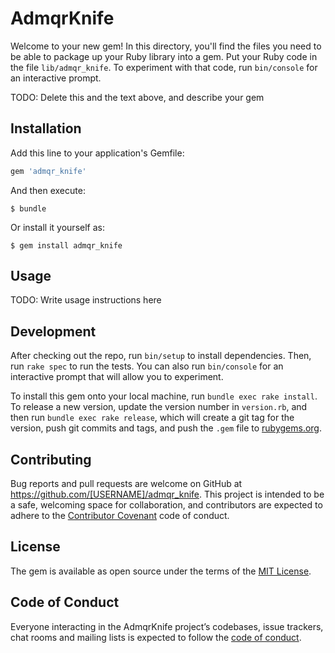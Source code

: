# AdmqrKnife

Welcome to your new gem! In this directory, you'll find the files you need to be able to package up your Ruby library into a gem. Put your Ruby code in the file `lib/admqr_knife`. To experiment with that code, run `bin/console` for an interactive prompt.

TODO: Delete this and the text above, and describe your gem

## Installation

Add this line to your application's Gemfile:

```ruby
gem 'admqr_knife'
```

And then execute:

    $ bundle

Or install it yourself as:

    $ gem install admqr_knife

## Usage

TODO: Write usage instructions here

## Development

After checking out the repo, run `bin/setup` to install dependencies. Then, run `rake spec` to run the tests. You can also run `bin/console` for an interactive prompt that will allow you to experiment.

To install this gem onto your local machine, run `bundle exec rake install`. To release a new version, update the version number in `version.rb`, and then run `bundle exec rake release`, which will create a git tag for the version, push git commits and tags, and push the `.gem` file to [rubygems.org](https://rubygems.org).

## Contributing

Bug reports and pull requests are welcome on GitHub at https://github.com/[USERNAME]/admqr_knife. This project is intended to be a safe, welcoming space for collaboration, and contributors are expected to adhere to the [Contributor Covenant](http://contributor-covenant.org) code of conduct.

## License

The gem is available as open source under the terms of the [MIT License](https://opensource.org/licenses/MIT).

## Code of Conduct

Everyone interacting in the AdmqrKnife project’s codebases, issue trackers, chat rooms and mailing lists is expected to follow the [code of conduct](https://github.com/[USERNAME]/admqr_knife/blob/master/CODE_OF_CONDUCT.md).
